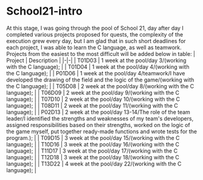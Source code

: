 # School21-intro
At this stage, I was going through the pool of School 21, day after day I completed various projects proposed for quests, the complexity of the execution grew every day, but I am glad that in such short deadlines for each project, I was able to learn the C language, as well as teamwork.
Projects from the easiest to the most difficult will be added below in table:
| Project  | Description |
|-|-|
| T01D03  | 1 week at the pool/day 3/(working with the C language);  |
| T01D04  | 1 week at the pool/day 4/(working with the C language);  |
| P01D06  | 1 week at the pool/day 4/teamwork/I have developed the drawing of the field and the logic of the game/(working with the C language);  |
| T05D08  | 2 week at the pool/day 8/(working with the C language);  |
| T06D09  | 2 week at the pool/day 9/(working with the C language);  |
| T07D10  | 2 week at the pool/day 10/(working with the C language);  |
| T08D11  | 2 week at the pool/day 11/(working with the C language);  |
| P02D13  | 2 week at the pool/day 13-14/The role of the team leader/I identified the strengths and weaknesses of my team's developers, assigned responsibilities based on their strengths, worked on the logic of the game myself, put together ready-made functions and wrote tests for the program.);  |
| T09D15  | 3 week at the pool/day 15/(working with the C language);  |
| T10D16  | 3 week at the pool/day 16/(working with the C language);  |
| T11D17  | 3 week at the pool/day 17/(working with the C language);  |
| T12D18  | 3 week at the pool/day 18/(working with the C language);  |
| T13D22  | 4 week at the pool/day 22/(working with the C language);  |
